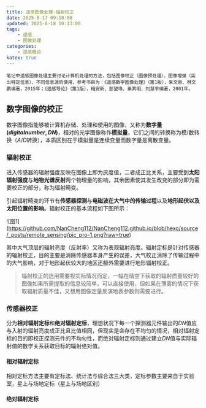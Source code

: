 ```yaml
---
title: 遥感图像处理-辐射校正
date: 2025-8-17 09:10:00
updated: 2025-8-18 10:13:00
tags:
    - 遥感
    - 图像处理
categories:
    - 遥感概论
katex: true
---
```

    笔记中遥感图像处理主要讨论计算机处理的方法，包括图像校正（图像预处理）、图像增强（突出特定信息）、不同信息源的使用，参考书目为：《遥感数字图像处理》（第1版），朱文泉、林文鹏编著，2015年；《遥感导论》（第1版），梅安新、彭望琭、秦其明、刘慧平编著，2001年。
## **数字图像的校正**
数字图像指能够被计算机存储、处理和使用的图像，又称为**数字量($digital number, DN$)**，相对的光学图像称作**模拟量**，它们之间的转换称为模/数转换（$A/D$转换），本质区别在于模拟量是连续变量而数字量是离散变量。   

### **辐射校正**
进入传感器的辐射强度反映在图像上即为灰度值，二者成正比关系，主要受到**太阳辐射强度**与**地物光谱反射**两个物理量的影响，其余因素使其发生改变的部分即为需要校正的部分，称为辐射畸变。     

引起辐射畸变的环节有**传感器探测**与**电磁波在大气中的传输过程**以及**地形起伏以及太阳位置的影响**。辐射校正的基本流程如下图所示：    

![图1] (https://github.com/NanCheng112/NanCheng112.github.io/blob/hexo/source/_posts/remote_sensing/pic_pro-1.png?raw=true) 

其中大气顶层的辐射亮度（反射率）又称为表观辐射亮度。辐射定标是针对传感器的辐射校正，目的主要是消除传感器本身产生的误差，大气校正消除了传输过程中的大气影响，对于地形起伏较大的地区还额外需要进行地形辐射校正。

> 辐射校正的选用需要视实际情况而定，一幅在晴空下获取的辐射质量较好的图像如果所需提取的信息较简单，可以直接使用，但如果在薄雾的情况下获取辐射质量不佳，又想用图像定量反演地表参数则需要进行。

### **传感器校正**
分为**相对辐射定标**和**绝对辐射定标**，理想状况下每一个探测器元件输出的$DN$值应与入射的辐射亮度成正比且比值相同，但现实是会存在不均匀的情况，相对辐射定标的目的即校正探测元件的不均匀性，而绝对辐射定标则通过建立$DN$值与实际辐射值的数学关系获取目标的辐射绝对值。

#### **相对辐射定标**
相对定标方法主要有定标法、统计法与综合法三大类，定标参数主要来自于实验室，星上与场地定标（星上与场地区别）
#### **绝对辐射定标**

